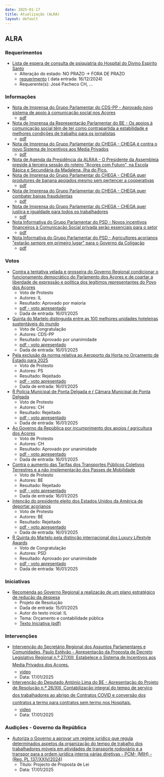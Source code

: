 ```yaml
---
date: 2025-01-17
title: Atualização (ALRA)
layout: default
---
```

## ALRA

### Requerimentos

* [Lista de espera de consulta de psiquiatria do Hospital do Divino Espírito Santo](http://base.alra.pt:82/4DACTION/w_pesquisa_registo/4/8626)
  * Alteração do estado: NO PRAZO → FORA DE PRAZO
  * [requerimento](http://base.alra.pt:82/Doc_Req/XIIIreque225.pdf) ( data entrada: 16/12/2024)
  * Requerente(s): José Pacheco CH, ...

### Informações

* [Nota de Imprensa do Grupo Parlamentar do CDS-PP - Aprovado novo sistema de apoio à comunicação social nos Açores](http://base.alra.pt:82/4DACTION/w_pesquisa_registo/8/20978)
  * [pdf](http://base.alra.pt:82/Doc_Noticias/NI20978.pdf)
* [Nota de Imprensa da Representação Parlamentar do BE - Os apoios à comunicação social têm de ter como contrapartida a estabilidade e melhores condições de trabalho para os jornalistas](http://base.alra.pt:82/4DACTION/w_pesquisa_registo/8/20979)
  * [pdf](http://base.alra.pt:82/Doc_Noticias/NI20979.pdf)
* [Nota de Imprensa do Grupo Parlamentar do CHEGA - CHEGA é contra o novo Sistema de Incentivos aos Media Privados](http://base.alra.pt:82/4DACTION/w_pesquisa_registo/8/20980)
  * [pdf](http://base.alra.pt:82/Doc_Noticias/NI20980.pdf)
* [Nota de Agenda da Presidência da ALRAA - O Presidente da Assembleia preside à terceira sessão do roteiro "Açores com Futuro", na Escola Básica e Secundária da Madalena, ilha do Pico.](http://base.alra.pt:82/4DACTION/w_pesquisa_registo/8/20981)
* [Nota de Imprensa do Grupo Parlamentar do CHEGA - CHEGA quer produtores de banana apoiados mesmo sem pertencer a cooperativas](http://base.alra.pt:82/4DACTION/w_pesquisa_registo/8/20983)
  * [pdf](http://base.alra.pt:82/Doc_Noticias/NI20983.pdf)
* [Nota de Imprensa do Grupo Parlamentar do CHEGA - CHEGA quer combater baixas fraudulentas](http://base.alra.pt:82/4DACTION/w_pesquisa_registo/8/20984)
  * [pdf](http://base.alra.pt:82/Doc_Noticias/NI20984.pdf)
* [Nota de Imprensa do Grupo Parlamentar do CHEGA - CHEGA quer justiça e igualdade para todos os trabalhadores](http://base.alra.pt:82/4DACTION/w_pesquisa_registo/8/20985)
  * [pdf](http://base.alra.pt:82/Doc_Noticias/NI20985.pdf)
* [Nota Informativa do Grupo Parlamentar do PSD - Novos incentivos financeiros à Comunicação Social privada serão essenciais para o setor](http://base.alra.pt:82/4DACTION/w_pesquisa_registo/8/20986)
  * [pdf](http://base.alra.pt:82/Doc_Noticias/NI20986.pdf)
* [Nota Informativa do Grupo Parlamentar do PSD - Agricultores açorianos "estarão sempre em primeiro lugar" para o Governo da Coligação](http://base.alra.pt:82/4DACTION/w_pesquisa_registo/8/20987)
  * [pdf](http://base.alra.pt:82/Doc_Noticias/NI20987.pdf)

### Votos

* [Contra a tentativa velada e grosseira do Governo Regional condicionar o funcionamento democrático do Parlamento dos Açores e de coartar a liberdade de expressăo e política dos legítimos representantes do Povo dos Açores](http://base.alra.pt:82/4DACTION/w_pesquisa_registo/1/3657)
  * Voto de Protesto
  * Autores: IL
  * Resultado: Aprovado por maioria
  * [pdf - voto apresentado](http://base.alra.pt:82/Doc_Voto/XIIIva200_25.pdf)
  * Dada de entrada: 16/01/2025
* [Quinta do Martelo distinguida entre as 100 melhores unidades hoteleiras sustentáveis do mundo](http://base.alra.pt:82/4DACTION/w_pesquisa_registo/1/3658)
  * Voto de Congratulaçăo
  * Autores: CDS-PP
  * Resultado: Aprovado por unanimidade
  * [pdf - voto apresentado](http://base.alra.pt:82/Doc_Voto/XIIIva206_25.pdf)
  * Dada de entrada: 16/01/2025
* [Pela exclusăo da norma relativa ao Aeroporto da Horta no Orçamento de Estado para 2025](http://base.alra.pt:82/4DACTION/w_pesquisa_registo/1/3659)
  * Voto de Protesto
  * Autores: PS
  * Resultado: Rejeitado
  * [pdf - voto apresentado](http://base.alra.pt:82/Doc_Voto/XIIIva201_25.pdf)
  * Dada de entrada: 16/01/2025
* [Ŕ Polícia Municipal de Ponta Delgada e ŕ Câmara Municipal de Ponta Delgada](http://base.alra.pt:82/4DACTION/w_pesquisa_registo/1/3660)
  * Voto de Protesto
  * Autores: CH
  * Resultado: Rejeitado
  * [pdf - voto apresentado](http://base.alra.pt:82/Doc_Voto/XIIIva202_25.pdf)
  * Dada de entrada: 16/01/2025
* [Ao Governo da República por incumprimento dos apoios ŕ agricultura dos Açores](http://base.alra.pt:82/4DACTION/w_pesquisa_registo/1/3661)
  * Voto de Protesto
  * Autores: CH
  * Resultado: Aprovado por unanimidade
  * [pdf - voto apresentado](http://base.alra.pt:82/Doc_Voto/XIIIva203_25.pdf)
  * Dada de entrada: 16/01/2025
* [Contra o aumento das Tarifas dos Transportes Públicos Coletivos Terrestres e a năo implementaçăo dos Passes de Mobilidade](http://base.alra.pt:82/4DACTION/w_pesquisa_registo/1/3662)
  * Voto de Protesto
  * Autores: BE
  * Resultado: Rejeitado
  * [pdf - voto apresentado](http://base.alra.pt:82/Doc_Voto/XIIIva204_25.pdf)
  * Dada de entrada: 16/01/2025
* [Intençăo do presidente eleito dos Estados Unidos da América de deportar açorianos](http://base.alra.pt:82/4DACTION/w_pesquisa_registo/1/3663)
  * Voto de Protesto
  * Autores: BE
  * Resultado: Rejeitado
  * [pdf - voto apresentado](http://base.alra.pt:82/Doc_Voto/XIIIva205_25.pdf)
  * Dada de entrada: 16/01/2025
* [Ŕ Quinta do Martelo pela distinçăo internacional dos Luxury Lifestyle Awards](http://base.alra.pt:82/4DACTION/w_pesquisa_registo/1/3664)
  * Voto de Congratulaçăo
  * Autores: PSD
  * Resultado: Aprovado por unanimidade
  * [pdf - voto apresentado](http://base.alra.pt:82/Doc_Voto/XIIIva207_25.pdf)
  * Dada de entrada: 16/01/2025

### Iniciativas

* [Recomenda ao Governo Regional a realização de um plano estratégico de redução da despesa](http://base.alra.pt:82/4DACTION/w_pesquisa_registo/3/3676)
  * Projeto de Resolução
  * Dada de entrada: 15/01/2025
  * Autor do texto inicial: IL
  * Tema: Orçamento e contabilidade pública
  * [Texto Iniciativa (pdf)](http://base.alra.pt:82/iniciativas/iniciativas/XIIIEPjR027.pdf)

### Intervenções

* [Intervenção do Secretário Regional dos Assuntos Parlamentares e Comunidades, Paulo Estêvão - Apresentação da Proposta de Decreto Legislativo Regional n.º 27/XIII  Estabelece o Sistema de Incentivos aos Media Privados dos Açores.](http://base.alra.pt:82/4DACTION/w_pesquisa_registo/9/3322)
  * [video](https://video.alra.pt/Asset/Details/af760c13-3d90-4059-8a0e-7d7de5e1ee67)
  * Data: 17/01/2025
* [Intervenção do Deputado António Lima do BE  - Apresentação do Projeto de Resolução n.º 26/XIII  Contabilização integral do tempo de serviço dos trabalhadores ao abrigo de Contratos COVID e conversão dos contratos a termo para contratos sem termo nos Hospitais.](http://base.alra.pt:82/4DACTION/w_pesquisa_registo/9/3323)
  * [video](https://video.alra.pt/Asset/Details/f9f68f7b-952c-493b-8eee-e96a468b640e)
  * Data: 17/01/2025

### Audições - Governo da República

* [Autoriza o Governo a aprovar um regime jurídico que regula determinados aspetos da organização do tempo de trabalho dos trabalhadores móveis em atividades de transporte rodoviário e a transpor para a ordem jurídica interna várias diretivas - PCM- (MIH) - (Reg. PL 137/XXIV/2024)](http://base.alra.pt:82/4DACTION/w_pesquisa_registo/2/3304)
  * Titulo: Projecto de Proposta de Lei
  * Data: 17/01/2025
